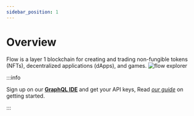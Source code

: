 ```yaml
---
sidebar_position: 1
---
```


# Overview

Flow is a layer 1 blockchain for creating and trading non-fungible tokens (NFTs), decentralized applications (dApps), and games.
![flow explorer](/img/filecoin.png)


:::info

Sign up on our **[GraphQL IDE](https://ide.bitquery.io/)** and get your API keys, Read _[our guide](/docs/graphql-ide/how-to-start/)_ on getting started.

:::

